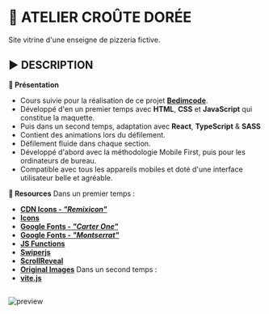 # 🍕 ATELIER CROÛTE DORÉE
Site vitrine d'une enseigne de pizzeria fictive.

## ▶️ DESCRIPTION
**📄 Présentation**
- Cours suivie pour la réalisation de ce projet **[Bedimcode](https://www.youtube.com/@Bedimcode)**.
- Développé d'en un premier temps avec **HTML**, **CSS** et **JavaScript** qui constitue la maquette.
- Puis dans un second temps, adaptation avec **React**, **TypeScript** & **SASS**
- Contient des animations lors du défilement.
- Défilement fluide dans chaque section.
- Développé d'abord avec la méthodologie Mobile First, puis pour les ordinateurs de bureau.
- Compatible avec tous les appareils mobiles et doté d'une interface utilisateur belle et agréable.

**🔗 Resources**
Dans un premier temps :
- **[CDN Icons - *"Remixicon"*](https://cdnjs.com/libraries/remixicon)**
- **[Icons](https://remixicon.com/)**
- **[Google Fonts - *"Carter One"*](https://fonts.google.com/specimen/Carter+One?query=Carter)**
- **[Google Fonts - *"Montserrat"*](https://fonts.google.com/specimen/Montserrat)**
- **[JS Functions](https://github.com/bedimcode/responsive-watches-website/blob/main/assets/js/main.js)**
- **[Swiperjs](https://swiperjs.com/get-started)**
- **[ScrollReveal](https://scrollrevealjs.org/)**
- **[Original Images](https://fr.freepik.com/)**
Dans un second temps :
- **[vite.js](https://vite.dev/)**

##
![preview](https://github.com/user-attachments/assets/88d26278-7157-499c-bdda-b44640b82a8e)


